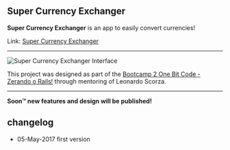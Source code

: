 ## Super Currency Exchanger

**Super Currency Exchanger** is an app to easily convert currencies!

Link: [Super Currency Exchanger](http://super-currency-exchanger.herokuapp.com/)

---
![Super Currency Exchanger Interface](https://cloud.githubusercontent.com/assets/13546789/25704906/b78c2ada-30b1-11e7-9eaf-ad2cfc6d8d50.JPG)

This project was designed as part of the [Bootcamp 2 One Bit Code - Zerando o Rails!](http://onebitcode.com/cursos/bootcamp-one-bit-code-2/) through mentoring of Leonardo Scorza.

----
**Soon™ new features and design will be published!**

## changelog

* 05-May-2017 first version
